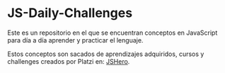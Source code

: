# JS-Daily-Challenges
Este es un repositorio en el que se encuentran conceptos en JavaScript para día a día aprender y practicar el lenguaje.

Estos conceptos son sacados de aprendizajes adquiridos, cursos y challenges creados por Platzi en: [JSHero](jshero.platzi.com "JSHero").